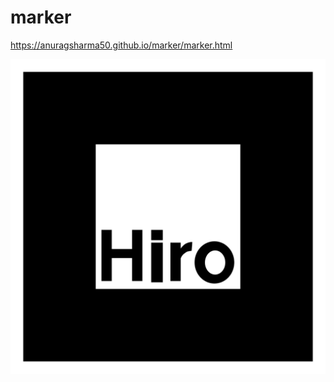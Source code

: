 # marker

 https://anuragsharma50.github.io/marker/marker.html
 
![Screenshot](https://github.com/anuragsharma50/marker/blob/main/hiro.png)
